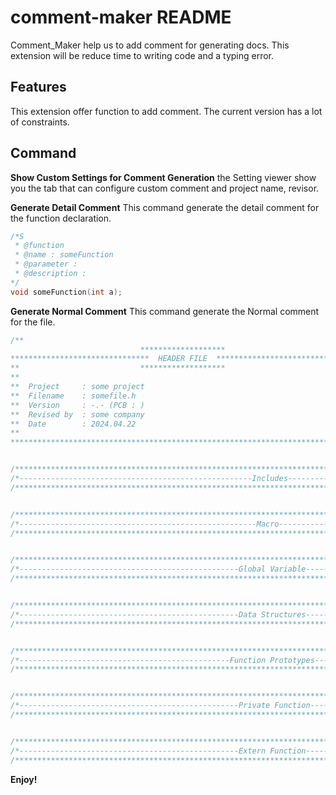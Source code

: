 # comment-maker README

Comment_Maker help us to add comment for generating docs.
This extension will be reduce time to writing code and a typing error.

## Features

This extension offer function to add comment.
The current version has a lot of constraints.

## Command

**Show Custom Settings for Comment Generation**
the Setting viewer show you the tab that can configure custom comment and project name, revisor.


**Generate Detail Comment**
This command generate the detail comment for the function declaration.

```c
/*S
 * @function
 * @name : someFunction
 * @parameter : 
 * @description : 
*/
void someFunction(int a);
```

**Generate Normal Comment**
This command generate the Normal comment for the file.

```c
/**
                             *******************
*******************************  HEADER FILE  ********************************
**                           *******************                            **
**                                                                          **
**  Project     : some project                                              **
**  Filename    : somefile.h                                                **
**  Version     : -.- (PCB : )                                              ** 
**  Revised by  : some company                                              **
**  Date        : 2024.04.22                                                **
**                                                                          **
******************************************************************************/


/*********************************************************************************************************************/
/*----------------------------------------------------Includes-------------------------------------------------------*/
/*********************************************************************************************************************/


/*********************************************************************************************************************/
/*-----------------------------------------------------Macro---------------------------------------------------------*/
/*********************************************************************************************************************/


/*********************************************************************************************************************/
/*-------------------------------------------------Global Variable---------------------------------------------------*/
/*********************************************************************************************************************/


/*********************************************************************************************************************/
/*-------------------------------------------------Data Structures---------------------------------------------------*/
/*********************************************************************************************************************/


/*********************************************************************************************************************/
/*-----------------------------------------------Function Prototypes-------------------------------------------------*/
/*********************************************************************************************************************/


/*********************************************************************************************************************/
/*-------------------------------------------------Private Function--------------------------------------------------*/
/*********************************************************************************************************************/


/*********************************************************************************************************************/
/*-------------------------------------------------Extern Function---------------------------------------------------*/
/*********************************************************************************************************************/
```

**Enjoy!**
